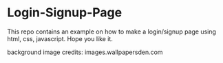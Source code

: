 # Login-Signup-Page
This repo contains an example on how to make a login/signup page using html, css, javascript. Hope you like it.

background image credits: images.wallpapersden.com
